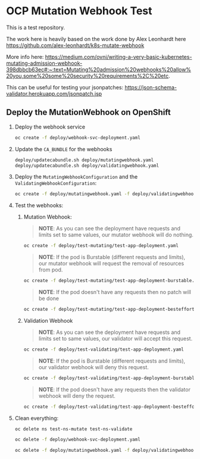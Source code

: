 # OCP Mutation Webhook Test

This is a test repository.

The work here is heavily based on the work done by Alex Leonhardt here https://github.com/alex-leonhardt/k8s-mutate-webhook

More info here: https://medium.com/ovni/writing-a-very-basic-kubernetes-mutating-admission-webhook-398dbbcb63ec#:~:text=Mutating%20admission%20webhooks%20allow%20you,some%20some%20security%20requirements%2C%20etc.

This can be useful for testing your jsonpatches: https://json-schema-validator.herokuapp.com/jsonpatch.jsp

## Deploy the MutationWebhook on OpenShift

1. Deploy the webhook service

    ~~~sh
    oc create -f deploy/webhook-svc-deployment.yaml
    ~~~
2. Update the `CA_BUNDLE` for the webhooks

    ~~~sh
    deploy/updatecabundle.sh deploy/mutatingwebhook.yaml
    deploy/updatecabundle.sh deploy/validatingwebhook.yaml
    ~~~
3. Deploy the `MutatingWebhookConfiguration` and the `ValidatingWebhookConfiguration`:

    ~~~sh
    oc create -f deploy/mutatingwebhook.yaml -f deploy/validatingwebhook.yaml
    ~~~
4. Test the webhooks:

    1. Mutation Webhook: 

        > **NOTE**: As you can see the deployment have requests and limits set to same values, our mutator webhook will do nothing.

        ~~~sh
        oc create -f deploy/test-mutating/test-app-deployment.yaml
        ~~~

        > **NOTE**: If the pod is Burstable (different requests and limits), our mutator webhook will request the removal of resources from pod.

        ~~~sh
        oc create -f deploy/test-mutating/test-app-deployment-burstable.yaml
        ~~~

        > **NOTE**: If the pod doesn't have any requests then no patch will be done

        ~~~sh
        oc create -f deploy/test-mutating/test-app-deployment-besteffort.yaml
        ~~~
    2. Validation Webhook

        > **NOTE**: As you can see the deployment have requests and limits set to same values, our validator will accept this request.

        ~~~sh
        oc create -f deploy/test-validating/test-app-deployment.yaml
        ~~~

        > **NOTE**: If the pod is Burstable (different requests and limits), our validator webhook will deny this request.

        ~~~sh
        oc create -f deploy/test-validating/test-app-deployment-burstable.yaml
        ~~~

        > **NOTE**: If the pod doesn't have any requests then the validator webhook will deny the request.

        ~~~sh
        oc create -f deploy/test-validating/test-app-deployment-besteffort.yaml
        ~~~

5. Clean everything:

    ~~~sh
    oc delete ns test-ns-mutate test-ns-validate
    ~~~

    ~~~sh
    oc delete -f deploy/webhook-svc-deployment.yaml 
    ~~~

    ~~~sh
    oc delete -f deploy/mutatingwebhook.yaml -f deploy/validatingwebhook.yaml
    ~~~
